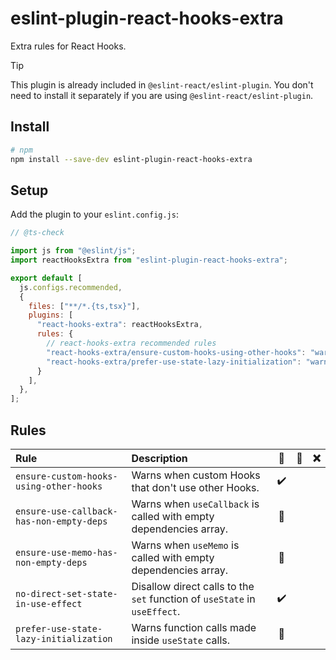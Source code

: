 # eslint-plugin-react-hooks-extra

Extra rules for React Hooks.

> [!TIP]
> This plugin is already included in `@eslint-react/eslint-plugin`. You don't need to install it separately if you are using `@eslint-react/eslint-plugin`.

## Install

```sh
# npm
npm install --save-dev eslint-plugin-react-hooks-extra
```

## Setup

Add the plugin to your `eslint.config.js`:

```js
// @ts-check

import js from "@eslint/js";
import reactHooksExtra from "eslint-plugin-react-hooks-extra";

export default [
  js.configs.recommended,
  {
    files: ["**/*.{ts,tsx}"],
    plugins: [
      "react-hooks-extra": reactHooksExtra,
      rules: {
        // react-hooks-extra recommended rules
        "react-hooks-extra/ensure-custom-hooks-using-other-hooks": "warn",
        "react-hooks-extra/prefer-use-state-lazy-initialization": "warn",
      }
    ],
  },
];
```

## Rules

| Rule                                     | Description                                                               | 💼  | 💭  | ❌  |
| :--------------------------------------- | :------------------------------------------------------------------------ | :-: | :-: | :-: |
| `ensure-custom-hooks-using-other-hooks`  | Warns when custom Hooks that don't use other Hooks.                       |  ✔️  |     |     |
| `ensure-use-callback-has-non-empty-deps` | Warns when `useCallback` is called with empty dependencies array.         | 🧐  |     |     |
| `ensure-use-memo-has-non-empty-deps`     | Warns when `useMemo` is called with empty dependencies array.             | 🧐  |     |     |
| `no-direct-set-state-in-use-effect`      | Disallow direct calls to the `set` function of `useState` in `useEffect`. |  ✔️  |     |     |
| `prefer-use-state-lazy-initialization`   | Warns function calls made inside `useState` calls.                        | 🚀  |     |     |

